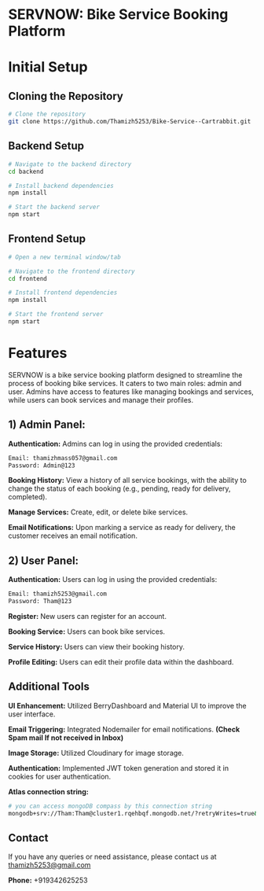 # SERVNOW: Bike Service Booking Platform

# Initial Setup

## Cloning the Repository
```bash
# Clone the repository
git clone https://github.com/Thamizh5253/Bike-Service--Cartrabbit.git

```
## Backend Setup

```bash
# Navigate to the backend directory
cd backend

# Install backend dependencies
npm install

# Start the backend server
npm start


```

## Frontend Setup

```bash
# Open a new terminal window/tab

# Navigate to the frontend directory
cd frontend

# Install frontend dependencies
npm install

# Start the frontend server
npm start


```
# Features
SERVNOW is a bike service booking platform designed to streamline the process of booking bike services. It caters to two main roles: admin and user. Admins have access to features like managing bookings and services, while users can book services and manage their profiles.

## 1) Admin Panel:

**Authentication:** 
Admins can log in using the provided credentials:
```bash
Email: thamizhmass057@gmail.com
Password: Admin@123
```

**Booking History:** View a history of all service bookings, with the ability to change the status of each booking (e.g., pending, ready for delivery, completed).

**Manage Services:** Create, edit, or delete bike services.

**Email Notifications:** Upon marking a service as ready for delivery, the customer receives an email notification.

## 2) User Panel: 

**Authentication:** Users can log in using the provided credentials:
```bash
Email: thamizh5253@gmail.com
Password: Tham@123
```

**Register:** New users can register for an account.

**Booking Service:** Users can book bike services.

**Service History:** Users can view their booking history.

**Profile Editing:** Users can edit their profile data within the dashboard.

## Additional Tools
**UI Enhancement:** Utilized BerryDashboard and Material UI to improve the user interface.

**Email Triggering:** Integrated Nodemailer for email notifications. **(Check Spam mail If not received in Inbox)**

**Image Storage:** Utilized Cloudinary for image storage.

**Authentication:** Implemented JWT token generation and stored it in cookies for user authentication.

**Atlas connection string:** 

```bash
# you can access mongoDB compass by this connection string
mongodb+srv://Tham:Tham@cluster1.rqehbqf.mongodb.net/?retryWrites=true&w=majority
```

## Contact
If you have any queries or need assistance, please contact us at thamizh5253@gmail.com

**Phone:** +919342625253
